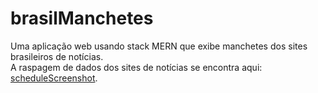 # brasilManchetes
  Uma aplicação web usando stack MERN que exibe manchetes dos sites brasileiros de notícias.<br/>
  A raspagem de dados dos sites de notícias se encontra aqui: [scheduleScreenshot](https://github.com/JMoreiraEstudante/scheduleScreenshot).
